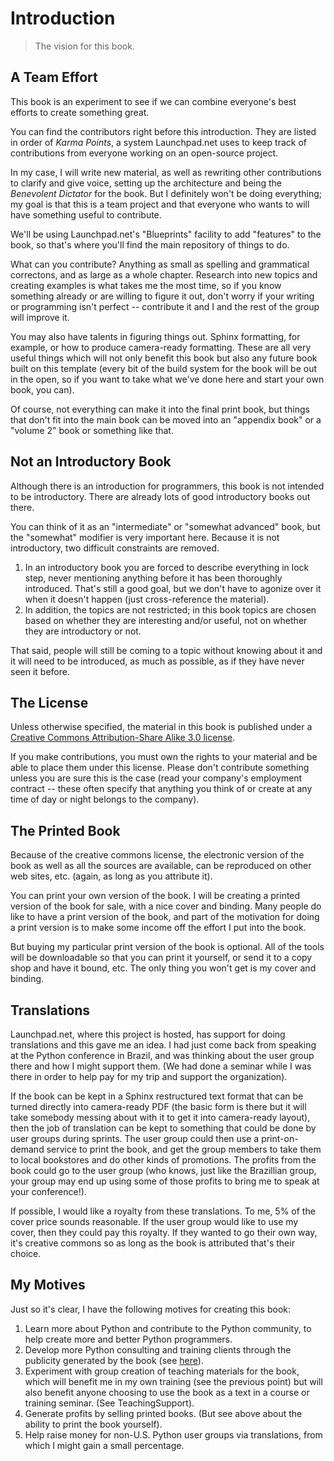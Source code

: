 Introduction
============

> The vision for this book.

A Team Effort
-------------

This book is an experiment to see if we can combine everyone's best
efforts to create something great.

You can find the contributors right before this introduction. They are
listed in order of *Karma Points*, a system Launchpad.net uses to keep
track of contributions from everyone working on an open-source project.

In my case, I will write new material, as well as rewriting other
contributions to clarify and give voice, setting up the architecture and
being the *Benevolent Dictator* for the book. But I definitely won't be
doing everything; my goal is that this is a team project and that
everyone who wants to will have something useful to contribute.

We'll be using Launchpad.net's "Blueprints" facility to add "features"
to the book, so that's where you'll find the main repository of things
to do.

What can you contribute? Anything as small as spelling and grammatical
correctons, and as large as a whole chapter. Research into new topics
and creating examples is what takes me the most time, so if you know
something already or are willing to figure it out, don't worry if your
writing or programming isn't perfect -- contribute it and I and the rest
of the group will improve it.

You may also have talents in figuring things out. Sphinx formatting, for
example, or how to produce camera-ready formatting. These are all very
useful things which will not only benefit this book but also any future
book built on this template (every bit of the build system for the book
will be out in the open, so if you want to take what we've done here and
start your own book, you can).

Of course, not everything can make it into the final print book, but
things that don't fit into the main book can be moved into an "appendix
book" or a "volume 2" book or something like that.

Not an Introductory Book
------------------------

Although there is an introduction for programmers, this book is not
intended to be introductory. There are already lots of good introductory
books out there.

You can think of it as an "intermediate" or "somewhat advanced" book,
but the "somewhat" modifier is very important here. Because it is not
introductory, two difficult constraints are removed.

1.  In an introductory book you are forced to describe everything in
    lock step, never mentioning anything before it has been thoroughly
    introduced. That's still a good goal, but we don't have to agonize
    over it when it doesn't happen (just cross-reference the material).
2.  In addition, the topics are not restricted; in this book topics are
    chosen based on whether they are interesting and/or useful, not on
    whether they are introductory or not.

That said, people will still be coming to a topic without knowing about
it and it will need to be introduced, as much as possible, as if they
have never seen it before.

The License
-----------

Unless otherwise specified, the material in this book is published under
a [Creative Commons Attribution-Share Alike 3.0
license](http://creativecommons.org/licenses/by-sa/3.0/).

If you make contributions, you must own the rights to your material and
be able to place them under this license. Please don't contribute
something unless you are sure this is the case (read your company's
employment contract -- these often specify that anything you think of or
create at any time of day or night belongs to the company).

The Printed Book
----------------

Because of the creative commons license, the electronic version of the
book as well as all the sources are available, can be reproduced on
other web sites, etc. (again, as long as you attribute it).

You can print your own version of the book. I will be creating a printed
version of the book for sale, with a nice cover and binding. Many people
do like to have a print version of the book, and part of the motivation
for doing a print version is to make some income off the effort I put
into the book.

But buying my particular print version of the book is optional. All of
the tools will be downloadable so that you can print it yourself, or
send it to a copy shop and have it bound, etc. The only thing you won't
get is my cover and binding.

Translations
------------

Launchpad.net, where this project is hosted, has support for doing
translations and this gave me an idea. I had just come back from
speaking at the Python conference in Brazil, and was thinking about the
user group there and how I might support them. (We had done a seminar
while I was there in order to help pay for my trip and support the
organization).

If the book can be kept in a Sphinx restructured text format that can be
turned directly into camera-ready PDF (the basic form is there but it
will take somebody messing about with it to get it into camera-ready
layout), then the job of translation can be kept to something that could
be done by user groups during sprints. The user group could then use a
print-on-demand service to print the book, and get the group members to
take them to local bookstores and do other kinds of promotions. The
profits from the book could go to the user group (who knows, just like
the Brazillian group, your group may end up using some of those profits
to bring me to speak at your conference!).

If possible, I would like a royalty from these translations. To me, 5%
of the cover price sounds reasonable. If the user group would like to
use my cover, then they could pay this royalty. If they wanted to go
their own way, it's creative commons so as long as the book is
attributed that's their choice.

My Motives
----------

Just so it's clear, I have the following motives for creating this book:

1.  Learn more about Python and contribute to the Python community, to
    help create more and better Python programmers.
2.  Develop more Python consulting and training clients through the
    publicity generated by the book (see
    [here](http://www.mindviewinc.com/Consulting/Index.php)).
3.  Experiment with group creation of teaching materials for the book,
    which will benefit me in my own training (see the previous point)
    but will also benefit anyone choosing to use the book as a text in a
    course or training seminar. (See TeachingSupport).
4.  Generate profits by selling printed books. (But see above about the
    ability to print the book yourself).
5.  Help raise money for non-U.S. Python user groups via translations,
    from which I might gain a small percentage.
